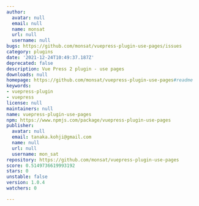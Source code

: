 ```yaml
---
author:
  avatar: null
  email: null
  name: monsat
  url: null
  username: null
bugs: https://github.com/monsat/vuepress-plugin-use-pages/issues
category: plugins
date: '2021-12-24T10:49:37.187Z'
deprecated: false
description: Vue Press 2 plugin - use pages
downloads: null
homepage: https://github.com/monsat/vuepress-plugin-use-pages#readme
keywords:
- vuepress-plugin
- vuepress
license: null
maintainers: null
name: vuepress-plugin-use-pages
npm: https://www.npmjs.com/package/vuepress-plugin-use-pages
publisher:
  avatar: null
  email: tanaka.kohji@gmail.com
  name: null
  url: null
  username: mon_sat
repository: https://github.com/monsat/vuepress-plugin-use-pages
score: 0.5149736619993192
stars: 0
unstable: false
version: 1.0.4
watchers: 0

---
```



